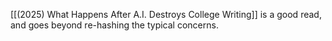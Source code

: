 [[(2025) What Happens After A.I. Destroys College Writing]] is a good read, and goes beyond re-hashing the typical concerns.